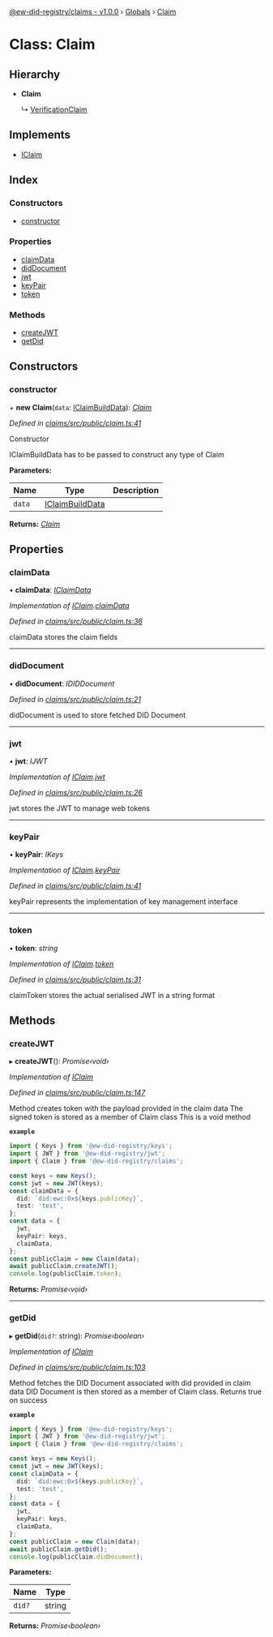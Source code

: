 [@ew-did-registry/claims - v1.0.0](../README.md) › [Globals](../globals.md) › [Claim](claim.md)

# Class: Claim

## Hierarchy

* **Claim**

  ↳ [VerificationClaim](verificationclaim.md)

## Implements

* [IClaim](../interfaces/iclaim.md)

## Index

### Constructors

* [constructor](claim.md#constructor)

### Properties

* [claimData](claim.md#claimdata)
* [didDocument](claim.md#diddocument)
* [jwt](claim.md#jwt)
* [keyPair](claim.md#keypair)
* [token](claim.md#token)

### Methods

* [createJWT](claim.md#createjwt)
* [getDid](claim.md#getdid)

## Constructors

###  constructor

\+ **new Claim**(`data`: [IClaimBuildData](../interfaces/iclaimbuilddata.md)): *[Claim](claim.md)*

*Defined in [claims/src/public/claim.ts:41](https://github.com/energywebfoundation/ew-did-registry/blob/77ae9c7/packages/claims/src/public/claim.ts#L41)*

Constructor

IClaimBuildData has to be passed to construct any type of Claim

**Parameters:**

Name | Type | Description |
------ | ------ | ------ |
`data` | [IClaimBuildData](../interfaces/iclaimbuilddata.md) |   |

**Returns:** *[Claim](claim.md)*

## Properties

###  claimData

• **claimData**: *[IClaimData](../interfaces/iclaimdata.md)*

*Implementation of [IClaim](../interfaces/iclaim.md).[claimData](../interfaces/iclaim.md#claimdata)*

*Defined in [claims/src/public/claim.ts:36](https://github.com/energywebfoundation/ew-did-registry/blob/77ae9c7/packages/claims/src/public/claim.ts#L36)*

claimData stores the claim fields

___

###  didDocument

• **didDocument**: *IDIDDocument*

*Defined in [claims/src/public/claim.ts:21](https://github.com/energywebfoundation/ew-did-registry/blob/77ae9c7/packages/claims/src/public/claim.ts#L21)*

didDocument is used to store fetched DID Document

___

###  jwt

• **jwt**: *IJWT*

*Implementation of [IClaim](../interfaces/iclaim.md).[jwt](../interfaces/iclaim.md#jwt)*

*Defined in [claims/src/public/claim.ts:26](https://github.com/energywebfoundation/ew-did-registry/blob/77ae9c7/packages/claims/src/public/claim.ts#L26)*

jwt stores the JWT to manage web tokens

___

###  keyPair

• **keyPair**: *IKeys*

*Implementation of [IClaim](../interfaces/iclaim.md).[keyPair](../interfaces/iclaim.md#keypair)*

*Defined in [claims/src/public/claim.ts:41](https://github.com/energywebfoundation/ew-did-registry/blob/77ae9c7/packages/claims/src/public/claim.ts#L41)*

keyPair represents the implementation of key management interface

___

###  token

• **token**: *string*

*Implementation of [IClaim](../interfaces/iclaim.md).[token](../interfaces/iclaim.md#token)*

*Defined in [claims/src/public/claim.ts:31](https://github.com/energywebfoundation/ew-did-registry/blob/77ae9c7/packages/claims/src/public/claim.ts#L31)*

claimToken stores the actual serialised JWT in a string format

## Methods

###  createJWT

▸ **createJWT**(): *Promise‹void›*

*Implementation of [IClaim](../interfaces/iclaim.md)*

*Defined in [claims/src/public/claim.ts:147](https://github.com/energywebfoundation/ew-did-registry/blob/77ae9c7/packages/claims/src/public/claim.ts#L147)*

Method creates token with the payload provided in the claim data
The signed token is stored as a member of Claim class
This is a void method

**`example`** 
```typescript
import { Keys } from '@ew-did-registry/keys';
import { JWT } from '@ew-did-registry/jwt';
import { Claim } from '@ew-did-registry/claims';

const keys = new Keys();
const jwt = new JWT(keys);
const claimData = {
  did: `did:ewc:0x${keys.publicKey}`,
  test: 'test',
};
const data = {
  jwt,
  keyPair: keys,
  claimData,
};
const publicClaim = new Claim(data);
await publicClaim.createJWT();
console.log(publicClaim.token);
```

**Returns:** *Promise‹void›*

___

###  getDid

▸ **getDid**(`did?`: string): *Promise‹boolean›*

*Implementation of [IClaim](../interfaces/iclaim.md)*

*Defined in [claims/src/public/claim.ts:103](https://github.com/energywebfoundation/ew-did-registry/blob/77ae9c7/packages/claims/src/public/claim.ts#L103)*

Method fetches the DID Document associated with did provided in claim data
DID Document is then stored as a member of Claim class. Returns true on success

**`example`** 
```typescript
import { Keys } from '@ew-did-registry/keys';
import { JWT } from '@ew-did-registry/jwt';
import { Claim } from '@ew-did-registry/claims';

const keys = new Keys();
const jwt = new JWT(keys);
const claimData = {
  did: `did:ewc:0x${keys.publicKey}`,
  test: 'test',
};
const data = {
  jwt,
  keyPair: keys,
  claimData,
};
const publicClaim = new Claim(data);
await publicClaim.getDid();
console.log(publicClaim.didDocument);
```

**Parameters:**

Name | Type |
------ | ------ |
`did?` | string |

**Returns:** *Promise‹boolean›*
